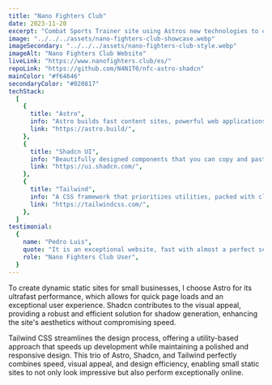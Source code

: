 ```yaml
---
title: "Nano Fighters Club"
date: 2023-11-20
excerpt: "Combat Sports Trainer site using Astros new technologies to create maximum performance combined with:"
image: "../../../assets/nano-fighters-club-showcase.webp"
imageSecondary: "../../../assets/nano-fighters-club-style.webp"
imageAlt: "Nano Fighters Club Website"
liveLink: "https://www.nanofighters.club/es/"
repoLink: "https://github.com/N4N1T0/nfc-astro-shadcn"
mainColor: "#f64646"
secondaryColor: "#020817"
techStack:
  [
    {
      title: "Astro",
      info: "Astro builds fast content sites, powerful web applications, dynamic server APIs, and everything in between.",
      link: "https://astro.build/",
    },
    {
      title: "Shadcn UI",
      info: "Beautifully designed components that you can copy and paste into your applications. Accessible. Customizable. Open source.",
      link: "https://ui.shadcn.com/",
    },
    {
      title: "Tailwind",
      info: "A CSS framework that prioritizes utilities, packed with classes like flex, pt-4, text-center, and rotate-90 that can be composed to build any design directly in your markup.",
      link: "https://tailwindcss.com/",
    },
  ]
testimonial:
  {
    name: "Pedro Luis",
    quote: "It is an exceptional website, fast with almost a perfect score on the CORE WEB VITALS",
    role: "Nano Fighters Club User",
  }
---
```


To create dynamic static sites for small businesses, I choose Astro for its ultrafast performance, which allows for quick page loads and an exceptional user experience. Shadcn contributes to the visual appeal, providing a robust and efficient solution for shadow generation, enhancing the site's aesthetics without compromising speed.

Tailwind CSS streamlines the design process, offering a utility-based approach that speeds up development while maintaining a polished and responsive design. This trio of Astro, Shadcn, and Tailwind perfectly combines speed, visual appeal, and design efficiency, enabling small static sites to not only look impressive but also perform exceptionally online.
